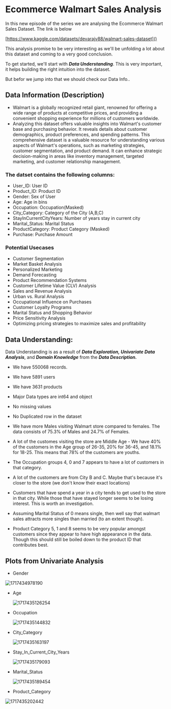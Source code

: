 # Ecommerce Walmart Sales Analysis

In this new episode of the series we are analysing the Ecommerce Walmart Sales Dataset. The link is below

[https://www.kaggle.com/datasets/devarajv88/walmart-sales-dataset]()

This analysis promise to be very interesting as we'll be unfolding a lot about this dataset and coming to a very good conclusion. 

To get started, we'll start with ***Data Understanding***. This is very important, it helps building the right intuition into the dataset. 

But befor we jump into that we should check our Data Info..

## Data Information (Description)

- Walmart is a globally recognized retail giant, renowned for offering a wide range of products at competitive prices, and providing a convenient shopping experience for millions of customers worldwide.
- Analyzing this dataset offers valuable insights into Walmart's customer base and purchasing behavior. It reveals details about customer demographics, product preferences, and spending patterns. This comprehensive dataset is a valuable resource for understanding various aspects of Walmart's operations, such as marketing strategies, customer segmentation, and product demand. It can enhance strategic decision-making in areas like inventory management, targeted marketing, and customer relationship management.

### The datset contains the following columns:

- User_ID: User ID
- Product_ID: Product ID
- Gender: Sex of User
- Age: Age in bins
- Occupation: Occupation(Masked)
- City_Category: Category of the City (A,B,C)
- StayInCurrentCityYears: Number of years stay in current city
- Marital_Status: Marital Status
- ProductCategory: Product Category (Masked)
- Purchase: Purchase Amount

### Potential Usecases

- Customer Segmentation
- Market Basket Analysis
- Personalized Marketing
- Demand Forecasting
- Product Recommendation Systems
- Customer Lifetime Value (CLV) Analysis
- Sales and Revenue Analysis
- Urban vs. Rural Analysis
- Occupational Influence on Purchases
- Customer Loyalty Programs
- Marital Status and Shopping Behavior
- Price Sensitivity Analysis
- Optimizing pricing strategies to maximize sales and profitability

## Data Understanding:

Data Understanding is as a result of ***Data Exploration,* *Univariate Data Analysis***, and ***Domain Knowledge*** from the ***Data Description.***

* We have 550068 records.
* We have 5891 users
* We have 3631 products

* Major Data types are int64 and object
* No missing values

* No Duplicated row in the dataset
* We have more Males visiting Walmart store compared to females. The data consists of 75.3% of Males and 24.7% of Females.

* A lot of the customes visiting the store are Middle Age - We have 40% of the customers in the Age group of 26-35, 20% for 36-45, and 18.1% for 18-25. This means that 78% of the customers are youths.
* The Occupation groups 4, 0 and 7 appears to have a lot of customers in that category.

* A lot of the customers are from City B and C. Maybe that's because it's closer to the store (we don't know their exact locations)
* Customers that have spend a year in a city tends to get used to the store in that city. While those that have stayed longer seems to be losing interest. This is worth an investigation.
* Assuming Marital Status of 0 means single, then well say that walmart sales attracts more singles than married (to an extent though).
* Product Category 5, 1 and 8 seems to be very popular amongst customers since they appear to have high appearance in the data. Though this should still be boiled down to the product ID that contributes best.


## Plots from Univariate Analysis

* Gender

![1717434978190](image/Readme/1717434978190.png)

* Age

  ![1717435126254](image/Readme/1717435126254.png)
* Occupation

  ![1717435144832](image/Readme/1717435144832.png)
* City_Category

  ![1717435163197](image/Readme/1717435163197.png)
* Stay_In_Current_City_Years

  ![1717435179093](image/Readme/1717435179093.png)
* Marital_Status

  ![1717435189454](image/Readme/1717435189454.png)
* Product_Category

![1717435202442](image/Readme/1717435202442.png)
